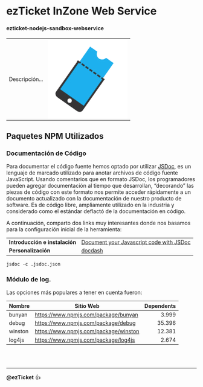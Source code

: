 # ezTicket InZone Web Service

#### ezticket-nodejs-sandbox-webservice

<table border="0" width="90%" ID="table">
    <tr width="30%">
        <td>Descripción...</td>
        <td> <img align="right" height="100%" src="https://raw.githubusercontent.com/ezticket/ezticket-nodejs-sandbox-webservice/2b3c595a674b84b22754aafc0636dc8611e8e58e/assets/ezyicket-logo-t-bg.png"> </td>
    </tr>
</table>

## Paquetes NPM Utilizados

### Documentación de Código

Para documentar el código fuente hemos optado por utilizar
[JSDoc](https://jsdoc.app/), es un lenguaje de marcado utilizado para anotar
archivos de código fuente JavaScript. Usando comentarios que en formato JSDoc,
los programadores pueden agregar documentación al tiempo que desarrollan,
“decorando” las piezas de código con este formato nos permite acceder
rápidamente a un documento actualizado con la documentación de nuestro producto
de software. Es de código libre, ampliamente utilizado en la industria y
considerado como el estándar deflactó de la documentación en código.

A continuación, comparto dos links muy interesantes donde nos basamos para la
configuración inicial de la herramienta:

|                                |                                                                                                                           |
| ------------------------------ | ------------------------------------------------------------------------------------------------------------------------- |
| **Introducción e instalación** | [Document your Javascript code with  JSDoc](https://dev.to/paulasantamaria/document-your-javascript-code-with-jsdoc-2fbf) |
| **Personalización**            | [docdash](https://github.com/clenemt/docdash)                                                                             |

```
jsdoc -c .jsdoc.json
```

### Módulo de log.

Las opciones más populares a tener en cuenta fueron:

| Nombre  | Sitio Web                               | Dependents |
| ------- | --------------------------------------- | ---------: |
| bunyan  | <https://www.npmjs.com/package/bunyan>  |      3.999 |
| debug   | <https://www.npmjs.com/package/debug>   |     35.396 |
| winston | <https://www.npmjs.com/package/winston> |     12.381 |
| log4js  | <https://www.npmjs.com/package/log4js>  |      2.674 |

<br/><br/>

----

**@ezTicket** :+1: